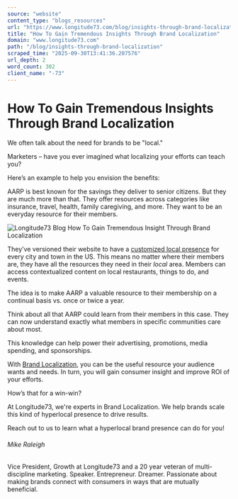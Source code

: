 ```yaml
---
source: "website"
content_type: "blogs_resources"
url: "https://www.longitude73.com/blog/insights-through-brand-localization"
title: "How To Gain Tremendous Insights Through Brand Localization"
domain: "www.longitude73.com"
path: "/blog/insights-through-brand-localization"
scraped_time: "2025-09-30T13:41:36.207576"
url_depth: 2
word_count: 302
client_name: "-73"
---
```


# How To Gain Tremendous Insights Through Brand Localization

We often talk about the need for brands to be "local."

Marketers – have you ever imagined what localizing your efforts can teach you?

Here’s an example to help you envision the benefits:

AARP is best known for the savings they deliver to senior citizens. But they are much more than that. They offer resources across categories like insurance, travel, health, family caregiving, and more. They want to be an everyday resource for their members.

![Longitude73 Blog How To Gain Tremendous Insight Through Brand Localization](https://www.longitude73.com/hs-fs/hubfs/Screen%20Shot%202019-08-09%20at%202.28.48%20PM.png?width=284&name=Screen%20Shot%202019-08-09%20at%202.28.48%20PM.png)

They’ve versioned their website to have a [customized local presence](https://local.aarp.org/) for every city and town in the US. This means no matter where their members are, they have all the resources they need in their _local_ area. Members can access contextualized content on local restaurants, things to do, and events.  

The idea is to make AARP a valuable resource to their membership on a continual basis vs. once or twice a year.

Think about all that AARP could learn from their members in this case. They can now understand exactly what members in specific communities care about most.

This knowledge can help power their advertising, promotions, media spending, and sponsorships.

With [Brand Localization](/blog/the-virtuous-circle-of-brand-localization), you can be the useful resource your audience wants and needs. In turn, you will gain consumer insight and improve ROI of your efforts.

How’s that for a win-win?

At Longitude73, we're experts in Brand Localization. We help brands scale this kind of hyperlocal presence to drive results.

Reach out to us to learn what a hyperlocal brand presence can do for you!

###### Mike Raleigh

Vice President, Growth at Longitude73 and a 20 year veteran of multi-discipline marketing. Speaker. Entrepreneur. Dreamer. Passionate about making brands connect with consumers in ways that are mutually beneficial.